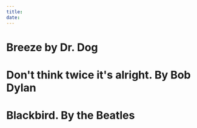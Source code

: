 ```yaml
---
title: 
date: 
---
```


# Breeze by Dr. Dog

# Don't think twice it's alright. By Bob Dylan

# Blackbird. By the Beatles

